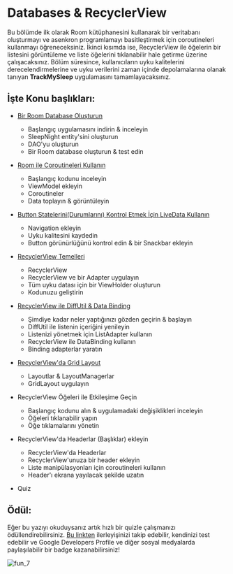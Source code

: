 # Databases & RecyclerView

Bu bölümde ilk olarak Room kütüphanesini kullanarak bir veritabanı oluşturmayı ve asenkron programlamayı basitleştirmek için coroutineleri kullanmayı öğreneceksiniz. 
İkinci kısımda ise, RecyclerView ile öğelerin bir listesini görüntüleme ve liste öğelerini tıklanabilir hale getirme üzerine çalışacaksınız. 
Bölüm süresince, kullanıcıların uyku kalitelerini derecelendirmelerine ve uyku verilerini zaman içinde depolamalarına olanak 
tanıyan **TrackMySleep** uygulamasını tamamlayacaksınız.

## İşte Konu başlıkları:

- [Bir Room Database Oluşturun](https://github.com/bgmylc/Android-Kotlin-Fundamentals/tree/main/Part%207%20-%20Databases%20%26%20RecyclerView/Dok%C3%BCman%201%20-%20Bir%20Room%20Database%20Olu%C5%9Fturun)
  - Başlangıç uygulamasını indirin & inceleyin
  - SleepNight entity'sini oluşturun
  - DAO'yu oluşturun
  - Bir Room database oluşturun & test edin

- [Room ile Coroutineleri Kullanın](https://github.com/serkanalc/Android-Kotlin-Fundamentals/tree/main/Part%207%20-%20Databases%20%26%20RecyclerView/Dok%C3%BCman%202%20-%20Room%20ile%20Coroutineleri%20Kullan%C4%B1n)
  - Başlangıç kodunu inceleyin
  - ViewModel ekleyin
  - Coroutineler
  - Data toplayın & görüntüleyin
  
- [Button Statelerini(Durumlarını) Kontrol Etmek İçin LiveData Kullanın](https://github.com/serkanalc/Android-Kotlin-Fundamentals/tree/main/Part%207%20-%20Databases%20%26%20RecyclerView/Döküman%203%20-%20Button%20Statelerini%20Kontrol%20Etmek%20İçin%20LiveData%20Kullanın%20)
  - Navigation ekleyin
  - Uyku kalitesini kaydedin
  - Button görünürlüğünü kontrol edin & bir Snackbar ekleyin
 
- [RecyclerView Temelleri](https://github.com/serkanalc/Android-Kotlin-Fundamentals/tree/main/Part%207%20-%20Databases%20%26%20RecyclerView/Döküman%204%20-%20RecyclerView%20Temelleri)
  - RecyclerView
  - RecyclerView ve bir Adapter uygulayın
  - Tüm uyku datası için bir ViewHolder oluşturun
  - Kodunuzu geliştirin
  
- [RecyclerView ile DiffUtil & Data Binding](https://github.com/serkanalc/Android-Kotlin-Fundamentals/tree/main/Part%207%20-%20Databases%20%26%20RecyclerView/D%C3%B6k%C3%BCman%205%20-%20RecyclerView%20ile%20DiffUtil%20%26%20Data%20Binding)
  - Şimdiye kadar neler yaptığınızı gözden geçirin & başlayın
  - DiffUtil ile listenin içeriğini yenileyin
  - Listenizi yönetmek için ListAdapter kullanın
  - RecyclerView ile DataBinding kullanın
  - Binding adapterlar yaratın

- [RecyclerView'da Grid Layout](https://github.com/serkanalc/Android-Kotlin-Fundamentals/tree/main/Part%207%20-%20Databases%20%26%20RecyclerView/D%C3%B6k%C3%BCman%206%20-%20RecyclerView'da%20Grid%20Layout%20)
  - Layoutlar & LayoutManagerlar
  - GridLayout uygulayın

- RecyclerView Öğeleri ile Etkileşime Geçin <!-- link ekle -->
  - Başlangıç kodunu alın & uygulamadaki değişiklikleri inceleyin
  - Öğeleri tıklanabilir yapın
  - Öğe tıklamalarını yönetin

- RecyclerView'da Headerlar (Başlıklar) ekleyin <!-- link ekle -->
  - RecyclerView'da Headerlar
  - RecyclerView'unuza bir header ekleyin
  - Liste manipülasyonları için coroutineleri kullanın
  - Header'ı ekrana yayılacak şekilde uzatın
  
- Quiz <!-- link ekle -->

## Ödül:

Eğer bu yazıyı okuduysanız artık hızlı bir quizle çalışmanızı ödüllendirebilirsiniz. [Bu linkten](https://developer.android.com/courses/pathways/kotlin-fundamentals-seven) 
ilerleyişinizi takip edebilir, kendinizi test edebilir ve Google Developers Profile ve diğer sosyal medyalarda paylaşılabilir
bir badge kazanabilirsiniz!

![fun_7](https://user-images.githubusercontent.com/46448616/140919004-076f0dc0-e88b-41a3-b968-2eb51274f26c.png)
